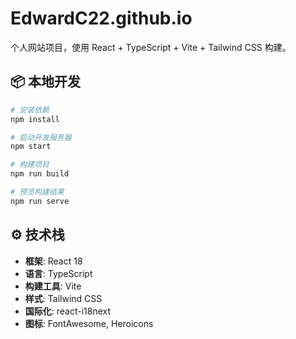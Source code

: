 # EdwardC22.github.io

个人网站项目，使用 React + TypeScript + Vite + Tailwind CSS 构建。

## 📦 本地开发

```bash
# 安装依赖
npm install

# 启动开发服务器
npm start

# 构建项目
npm run build

# 预览构建结果
npm run serve
```

## ⚙️ 技术栈

- **框架**: React 18
- **语言**: TypeScript
- **构建工具**: Vite
- **样式**: Tailwind CSS
- **国际化**: react-i18next
- **图标**: FontAwesome, Heroicons
